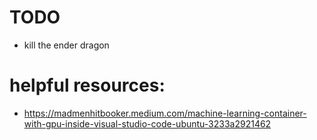 # TODO
* kill the ender dragon

# helpful resources:
* https://madmenhitbooker.medium.com/machine-learning-container-with-gpu-inside-visual-studio-code-ubuntu-3233a2921462